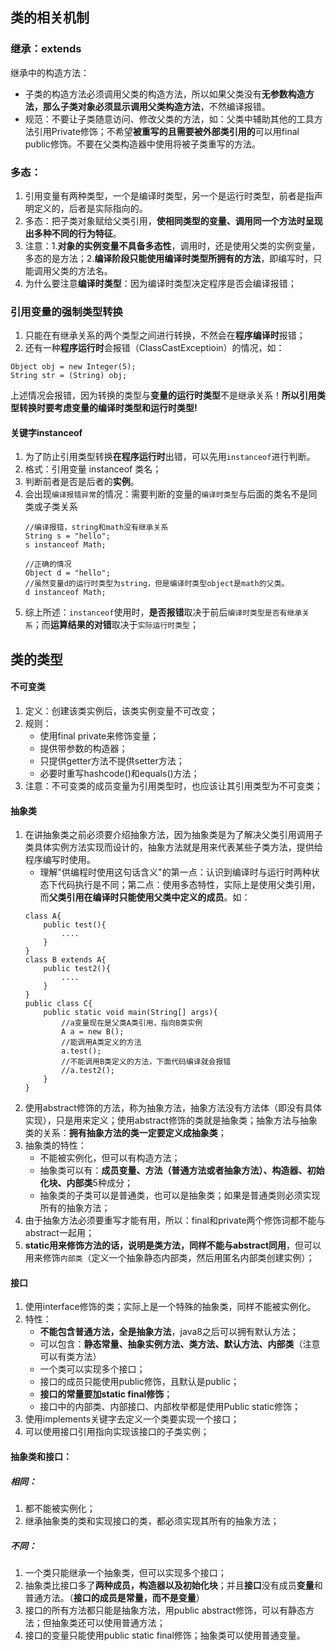 ## 类的相关机制
### 继承：extends
继承中的构造方法：
* 子类的构造方法必须调用父类的构造方法，所以如果父类没有**无参数构造方法，那么子类对象必须显示调用父类构造方法**，不然编译报错。
* 规范：不要让子类随意访问、修改父类的方法，如：父类中辅助其他的工具方法引用Private修饰；不希望**被重写的且需要被外部类引用的**可以用final public修饰。不要在父类构造器中使用将被子类重写的方法。

### 多态：
1. 引用变量有两种类型，一个是编译时类型，另一个是运行时类型，前者是指声明定义的，后者是实际指向的。
2. 多态：把子类对象赋给父类引用，**使相同类型的变量、调用同一个方法时呈现出多种不同的行为特征**。
3. 注意：1.**对象的实例变量不具备多态性**，调用时，还是使用父类的实例变量，多态的是方法；2.**编译阶段只能使用编译时类型所拥有的方法**，即编写时，只能调用父类的方法名。
4. 为什么要注意**编译时类型**：因为编译时类型决定程序是否会编译报错；

### 引用变量的强制类型转换
1. 只能在有继承关系的两个类型之间进行转换，不然会在**程序编译时**报错；
2. 还有一种**程序运行时**会报错（ClassCastExceptioin）的情况，如：
```
Object obj = new Integer(5);
String str = (String) obj;
```
上述情况会报错，因为转换的类型与**变量的运行时类型**不是继承关系！**所以引用类型转换时要考虑变量的编译时类型和运行时类型!**

#### 关键字instanceof
1. 为了防止引用类型转换**在程序运行时**出错，可以先用`instanceof`进行判断。
2. 格式：引用变量 instanceof 类名；
3. 判断前者是否是后者的**实例**。
4. 会出现`编译报错异常`的情况：需要判断的变量的`编译时类型`与后面的类名不是同类或子类关系
    ```
    //编译报错，string和math没有继承关系
    String s = "hello";
    s instanceof Math;
    
    //正确的情况
    Object d = "hello";
    //虽然变量d的运行时类型为string，但是编译时类型object是math的父类。
    d instanceof Math;
    ```
5. 综上所述：`instanceof`使用时，**是否报错**取决于前后`编译时类型是否有继承关系`；而**运算结果的对错**取决于`实际运行时类型`；

## 类的类型
#### 不可变类
1. 定义：创建该类实例后，该类实例变量不可改变；
2. 规则：
    * 使用final private来修饰变量；
    * 提供带参数的构造器；
    * 只提供getter方法不提供setter方法；
    * 必要时重写hashcode()和equals()方法；
3. 注意：不可变类的成员变量为引用类型时，也应该让其引用类型为不可变类；

#### 抽象类
1. 在讲抽象类之前必须要介绍抽象方法，因为抽象类是为了解决父类引用调用子类具体实例方法实现而设计的，抽象方法就是用来代表某些子类方法，提供给程序编写时使用。
    * 理解"供编程时使用这句话含义"的第一点：认识到编译时与运行时两种状态下代码执行是不同；第二点：使用多态特性，实际上是使用父类引用，而**父类引用在编译时只能使用父类中定义的成员**。如：
    ```
    class A{
        public test(){
            ....
        }
    }
    class B extends A{
        public test2(){
            ....
        }
    }
    public class C{
        public static void main(String[] args){
            //a变量现在是父类A类引用，指向B类实例
            A a = new B();
            //能调用A类定义的方法
            a.test();
            //不能调用B类定义的方法，下面代码编译就会报错
            //a.test2();
        }
    }
    ```
2. 使用abstract修饰的方法，称为抽象方法，抽象方法没有方法体（即没有具体实现），只是用来定义；使用abstract修饰的类就是抽象类；抽象方法与抽象类的关系：**拥有抽象方法的类一定要定义成抽象类**；
3. 抽象类的特性：
    * 不能被实例化，但可以有构造方法；
    * 抽象类可以有：**成员变量、方法（普通方法或者抽象方法）、构造器、初始化块、内部类**5种成分；
    * 抽象类的子类可以是普通类，也可以是抽象类；如果是普通类则必须实现所有的抽象方法；
4. 由于抽象方法必须要重写才能有用，所以：final和private两个修饰词都不能与abstract一起用；
5. **static用来修饰方法的话，说明是类方法，同样不能与abstract同用**，但可以用来修饰`内部类`（定义一个抽象静态内部类，然后用匿名内部类创建实例）；

#### 接口
1. 使用interface修饰的类；实际上是一个特殊的抽象类，同样不能被实例化。
2. 特性：
    * **不能包含普通方法，全是抽象方法**，java8之后可以拥有默认方法；
    * 可以包含：**静态常量、抽象实例方法、类方法、默认方法、内部类**（注意可以有类方法）
    * 一个类可以实现多个接口；
    * 接口的成员只能使用public修饰，且默认是public；
    * **接口的常量要加static final修饰**；
    * 接口中的内部类、内部接口、内部枚举都是使用Public static修饰；
3. 使用implements关键字去定义一个类要实现一个接口；
4. 可以使用接口引用指向实现该接口的子类实例；

#### 抽象类和接口：
##### 相同：
1. 都不能被实例化；
2. 继承抽象类的类和实现接口的类，都必须实现其所有的抽象方法；

##### 不同：
1. 一个类只能继承一个抽象类，但可以实现多个接口；
2. 抽象类比接口多了**两种成员，构造器以及初始化块**；并且**接口**没有成员**变量**和普通方法。（**接口的成员是常量，而不是变量**）
3. 接口的所有方法都只能是抽象方法，用public abstract修饰，可以有静态方法；但抽象类还可以使用普通方法；
4. 接口的变量只能使用public static final修饰；抽象类可以使用普通变量。

